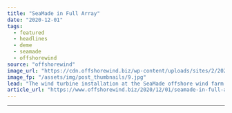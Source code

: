 ```yaml
---
title: "SeaMade in Full Array"
date: "2020-12-01"
tags: 
  - featured
  - headlines
  - deme
  - seamade
  - offshorewind
source: "offshorewind"
image_url: "https://cdn.offshorewind.biz/wp-content/uploads/sites/2/2020/12/01105002/DEME_SeaMade.jpg"
image_fp: "/assets/img/post_thumbnails/9.jpg"
lead: "The wind turbine installation at the SeaMade offshore wind farm was completed on 30"
article_url: "https://www.offshorewind.biz/2020/12/01/seamade-in-full-array/"
---
```


---
